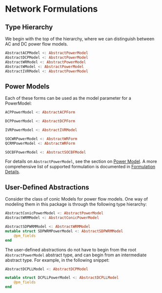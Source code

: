 # Network Formulations

## Type Hierarchy

We begin with the top of the hierarchy, where we can distinguish between AC and DC power flow models.

```julia
AbstractACPModel <: AbstractPowerModel
AbstractDCPModel <: AbstractPowerModel
AbstractWRModel <: AbstractPowerModel
AbstractWModel <: AbstractPowerModel
AbstractIVRModel <: AbstractPowerModel
```

## Power Models

Each of these forms can be used as the model parameter for a PowerModel:

```julia
ACPPowerModel <: AbstractACPForm

DCPPowerModel <: AbstractDCPForm

IVRPowerModel <: AbstractIVRModel

SOCWRPowerModel <: AbstractWRForm
QCRMPowerModel <: AbstractWRForm

SOCBFPowerModel <: AbstractSOCBFModel
```

For details on `AbstractPowerModel`, see the section on [Power Model](@ref).  A more comprehensive list of supported formulation is documented in [Formulation Details](@ref).

## User-Defined Abstractions

Consider the class of conic Models for power flow models. One way of modeling them in this package is through the following type hierarchy:

```julia
AbstractConicPowerModel <: AbstractPowerModel
AbstractWRMModel <: AbstractConicPowerModel

AbstractSDPWRMModel <: AbstractWRMModel
mutable struct SDPWRMPowerModel <: AbstractSDPWRMModel
    @pm_fields
end
```

The user-defined abstractions do not have to begin from the root `AbstractPowerModel` abstract type, and can begin from an intermediate abstract type. For example, in the following snippet:

```julia
AbstractDCPLLModel <: AbstractDCPModel

mutable struct DCPLLPowerModel <: AbstractDCPLLModel
    @pm_fields
end
```

